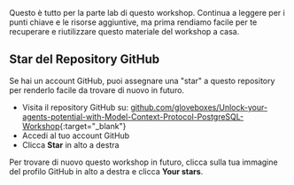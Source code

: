 Questo è tutto per la parte lab di questo workshop. Continua a leggere per i punti chiave e le risorse aggiuntive, ma prima rendiamo facile per te recuperare e riutilizzare questo materiale del workshop a casa.

## Star del Repository GitHub

Se hai un account GitHub, puoi assegnare una "star" a questo repository per renderlo facile da trovare di nuovo in futuro.

* Visita il repository GitHub su: [github.com/gloveboxes/Unlock-your-agents-potential-with-Model-Context-Protocol-PostgreSQL-Workshop](https://github.com/gloveboxes/Unlock-your-agents-potential-with-Model-Context-Protocol-PostgreSQL-Workshop){:target="_blank"}
* Accedi al tuo account GitHub
* Clicca **Star** in alto a destra

Per trovare di nuovo questo workshop in futuro, clicca sulla tua immagine del profilo GitHub in alto a destra e clicca **Your stars**.
